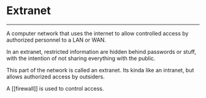 # Extranet
---
A computer network that uses the internet to allow controlled access by authorized personnel to a LAN or WAN.

In an extranet, restricted information are hidden behind passwords or stuff, with the intention of not sharing everything with the public. 

This part of the network is called an extranet. Its kinda like an intranet, but allows authorized access by outsiders. 

A [[firewall]] is used to control access.